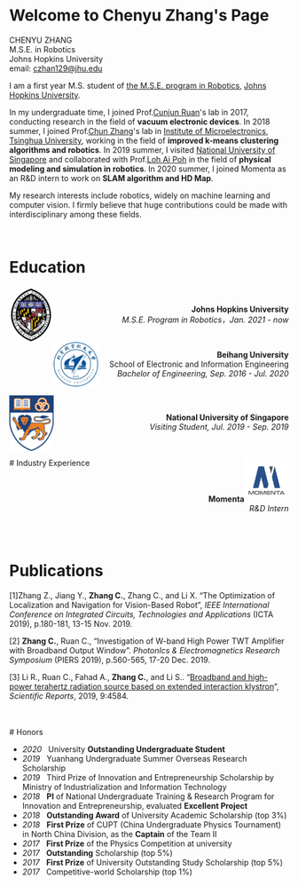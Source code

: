 # Welcome to Chenyu Zhang's Page

CHENYU ZHANG <br>
M.S.E. in Robotics <br>
Johns Hopkins University <br>
email: <czhan129@jhu.edu>

I am a first year M.S. student of [the M.S.E. program in Robotics](https://lcsr.jhu.edu/MSE/), [Johns Hopkins University](https://lcsr.jhu.edu/MSE/). 



In my undergraduate time, I joined Prof.[Cunjun Ruan](http://www.ee.buaa.edu.cn/info/1129/17618.htm)'s lab in 2017, conducting research in the field of **vacuum electronic devices**. In 2018 summer, I joined Prof.[Chun Zhang](https://www.tsinghua.edu.cn/publish/ime/5910/2015/20150315131055824979933/20150315131055824979933_.html)'s lab in [Institute of Microelectronics](https://www.tsinghua.edu.cn/publish/imeen/5943/index.html), [Tsinghua University](https://www.tsinghua.edu.cn/publish/thu2018en/index.html), working in the field of **improved k-means clustering algorithms and robotics**. In 2019 summer, I visited [National University of Singapore](http://www.nus.edu.sg/) and collaborated with Prof.[Loh Ai Poh](https://www.eng.nus.edu.sg/idp/staff/lohaipoh/) in the field of **physical modeling and simulation in robotics**. In 2020 summer, I joined Momenta as an R&D intern to work on **SLAM algorithm and HD Map**.



My research interests include robotics, widely on machine learning and computer vision. I firmly believe that huge contributions could be made with interdisciplinary among these fields.

<br>

# Education


 <img style="float: left;" src="assets/img/JHU.jpg" width="80" height="100">
 <br>
 <p style="text-align: right"> 
 <b> Johns Hopkins University </b>   <br>
 <i> M.S.E. Program in Robotics，Jan. 2021 - now </i>
 </p>

 <br>

 <img style="float: left;" src="assets/img/Beihang.jpg" width="80" height="80">  
 
 <p style="text-align: right">  
 <b> Beihang University </b> <br>
  School of Electronic and Information Engineering  <br>
 <i> Bachelor of Engineering, Sep. 2016 - Jul. 2020 </i> 
 </p>

 
 <br>
 
 <img style="float: left;" src="assets/img/NUS.png" width="80" height="100">
 <br>
 <p style="text-align: right"> 
 <b> National University of Singapore </b>   <br>
 <i> Visiting Student, Jul. 2019 - Sep. 2019 </i>
 </p>

<br>
<br>
# Industry Experience
 <img style="float: right;" src="assets/img/momenta.jpg" width="80" height="80">  
 
 <p style="text-align: right">  <br> <br>
<b> Momenta </b>   <br>
 <i> R&D Intern </i> 
 </p>

<br>
<br>

# Publications

[1]Zhang Z., Jiang Y., <b>Zhang C.</b>, Zhang C., and Li X. “The Optimization of Localization and Navigation for Vision-Based Robot”, <i>IEEE International Conference on Integrated Circuits, Technologies and Applications</i> (ICTA 2019), p.180-181, 13-15 Nov. 2019.

[2] <b>Zhang C.</b>, Ruan C., “Investigation of W-band High Power TWT Amplifier with Broadband Output Window”. <i>PhotonIcs & Electromagnetics Research Symposium</i> (PIERS 2019), p.560-565, 17-20 Dec. 2019.  

[3] Li R., Ruan C., Fahad A., <b>Zhang C.</b>, and Li S.. “[Broadband and high-power terahertz radiation source based on extended interaction klystron](https://www.nature.com/articles/s41598-019-41087-3)”, *Scientific Reports*, 2019, 9:4584.

<br>
<br>
# Honors

* *2020* &nbsp;  University **Outstanding Undergraduate Student**
* *2019* &nbsp;  Yuanhang Undergraduate Summer Overseas Research Scholarship
* *2019* &nbsp; Third Prize of Innovation and Entrepreneurship Scholarship by Ministry of Industrialization and Information Technology
* *2018*  &nbsp; **PI** of National Undergraduate Training & Research Program for Innovation and Entrepreneurship, evaluated **Excellent Project**
* *2018* &nbsp;  **Outstanding Award** of University Academic Scholarship (top 3%)
* *2018*  &nbsp; **First Prize** of CUPT (China Undergraduate Physics Tournament) in North China Division, as the **Captain** of the Team Ⅱ
* *2017* &nbsp;  **First Prize** of the Physics Competition at university
* *2017*  &nbsp; **Outstanding** Scholarship (top 5%)
* *2017* &nbsp;  **First Prize** of University Outstanding Study Scholarship (top 5%)
* *2017* &nbsp;  Competitive-world Scholarship (top 1%)

